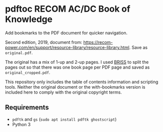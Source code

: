 # pdftoc RECOM AC/DC Book of Knowledge

Add bookmarks to the PDF document for quicker navigation.

Second edition, 2019, document from:
https://recom-power.com/en/support/resource-library/resource-library.html.
Save as `original.pdf`.

The original has a mix of 1-up and 2-up pages.
I used [BRISS](http://briss.sourceforge.net/) to split the pages out so that there was one book page per PDF page and saved as `original_cropped.pdf`.

This repository only includes the table of contents information and scripting tools.
Neither the original document or the with-bookmarks version is included here to comply with the original copyright terms.


## Requirements

* `pdftk` and `gs` (`sudo apt install pdftk ghostscript`)
* Python 3

